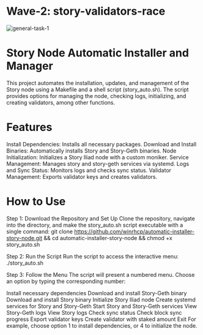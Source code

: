 # Wave-2: story-validators-race
![general-task-1](https://github.com/winrhcp/automatic-installer-story-node)

# Story Node Automatic Installer and Manager
This project automates the installation, updates, and management of the Story node using a Makefile and a shell script (story_auto.sh). The script provides options for managing the node, checking logs, initializing, and creating validators, among other functions.

# Features
Install Dependencies: Installs all necessary packages.
Download and Install Binaries: Automatically installs Story and Story-Geth binaries.
Node Initialization: Initializes a Story Iliad node with a custom moniker.
Service Management: Manages story and story-geth services via systemd.
Logs and Sync Status: Monitors logs and checks sync status.
Validator Management: Exports validator keys and creates validators.

# How to Use
Step 1: Download the Repository and Set Up
Clone the repository, navigate into the directory, and make the story_auto.sh script executable with a single command:
git clone https://github.com/winrhcp/automatic-installer-story-node.git && cd automatic-installer-story-node && chmod +x story_auto.sh

Step 2: Run the Script
Run the script to access the interactive menu:
./story_auto.sh

Step 3: Follow the Menu
The script will present a numbered menu. Choose an option by typing the corresponding number:

Install necessary dependencies
Download and install Story-Geth binary
Download and install Story binary
Initialize Story Iliad node
Create systemd services for Story and Story-Geth
Start Story and Story-Geth services
View Story-Geth logs
View Story logs
Check sync status
Check block sync progress
Export validator keys
Create validator with staked amount
Exit
For example, choose option 1 to install dependencies, or 4 to initialize the node.